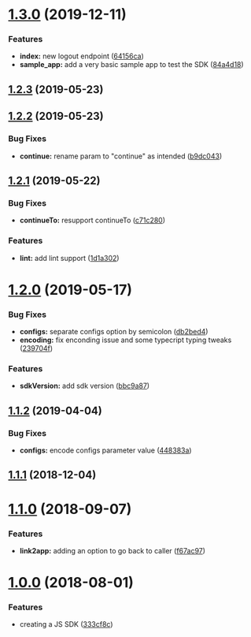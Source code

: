 # [1.3.0](https://github.com/moneytree/mt-link-javascript-sdk/compare/1.2.3...1.3.0) (2019-12-11)


### Features

* **index:** new logout endpoint ([64156ca](https://github.com/moneytree/mt-link-javascript-sdk/commit/64156caba35f251f6a501edba60f736ab13da57c))
* **sample_app:** add a very basic sample app to test the SDK ([84a4d18](https://github.com/moneytree/mt-link-javascript-sdk/commit/84a4d187506960f44dffd102b62ce4732bec3301))



## [1.2.3](https://github.com/moneytree/mt-link-javascript-sdk/compare/1.2.2...1.2.3) (2019-05-23)



## [1.2.2](https://github.com/moneytree/mt-link-javascript-sdk/compare/1.2.1...1.2.2) (2019-05-23)


### Bug Fixes

* **continue:** rename param to "continue" as intended ([b9dc043](https://github.com/moneytree/mt-link-javascript-sdk/commit/b9dc0437ab91d2378ade516f3f178606ae38f1ae))



## [1.2.1](https://github.com/moneytree/mt-link-javascript-sdk/compare/1.2.0...1.2.1) (2019-05-22)


### Bug Fixes

* **continueTo:** resupport continueTo ([c71c280](https://github.com/moneytree/mt-link-javascript-sdk/commit/c71c28079ce31ead8b16ef124adef735cc23f146))


### Features

* **lint:** add lint support ([1d1a302](https://github.com/moneytree/mt-link-javascript-sdk/commit/1d1a3028c3ca512526efe1ec1634f8d6adbc9665))



# [1.2.0](https://github.com/moneytree/mt-link-javascript-sdk/compare/1.1.2...1.2.0) (2019-05-17)


### Bug Fixes

* **configs:** separate configs option by semicolon ([db2bed4](https://github.com/moneytree/mt-link-javascript-sdk/commit/db2bed4cc205d01e88c3fe7f2d6f2802e2c54a4e))
* **encoding:** fix enconding issue and some typecript typing tweaks ([239704f](https://github.com/moneytree/mt-link-javascript-sdk/commit/239704f4819c68c4d682e28511e5ee3b26d8fe0b))


### Features

* **sdkVersion:** add sdk version ([bbc9a87](https://github.com/moneytree/mt-link-javascript-sdk/commit/bbc9a8724a96ea548f93165f101a237ed8a1e157))



## [1.1.2](https://github.com/moneytree/mt-link-javascript-sdk/compare/1.1.1...1.1.2) (2019-04-04)


### Bug Fixes

* **configs:** encode configs parameter value ([448383a](https://github.com/moneytree/mt-link-javascript-sdk/commit/448383a94b96beeeafd79a9ec5e15732b8d1866d))



## [1.1.1](https://github.com/moneytree/mt-link-javascript-sdk/compare/1.1.0...1.1.1) (2018-12-04)



# [1.1.0](https://github.com/moneytree/mt-link-javascript-sdk/compare/1.0.0...1.1.0) (2018-09-07)


### Features

* **link2app:** adding an option to go back to caller ([f67ac97](https://github.com/moneytree/mt-link-javascript-sdk/commit/f67ac9739b2685db54e6ef792ecccc8f7802bef7))



# [1.0.0](https://github.com/moneytree/mt-link-javascript-sdk/compare/333cf8c36f7a8299c2bccf441454b04d31e7d907...1.0.0) (2018-08-01)


### Features

* creating a JS SDK ([333cf8c](https://github.com/moneytree/mt-link-javascript-sdk/commit/333cf8c36f7a8299c2bccf441454b04d31e7d907))



